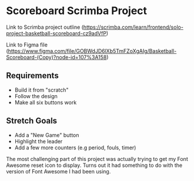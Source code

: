 # Scoreboard Scrimba Project

Link to Scrimba project outline (https://scrimba.com/learn/frontend/solo-project-basketball-scoreboard-cz9adVfP)

Link to Figma file (https://www.figma.com/file/GOBWdJD6lXb5TmFZoXgAIg/Basketball-Scoreboard-(Copy)?node-id=107%3A158)

## Requirements
- Build it from "scratch"
- Follow the design
- Make all six buttons work

## Stretch Goals 
- Add a "New Game" button
- Highlight the leader
- Add a few more counters
(e.g period, fouls, timer)

The most challenging part of this project was actually trying to get my Font Awesome reset icon to display. Turns out it had something to do with the version of Font Awesome I had been using. 